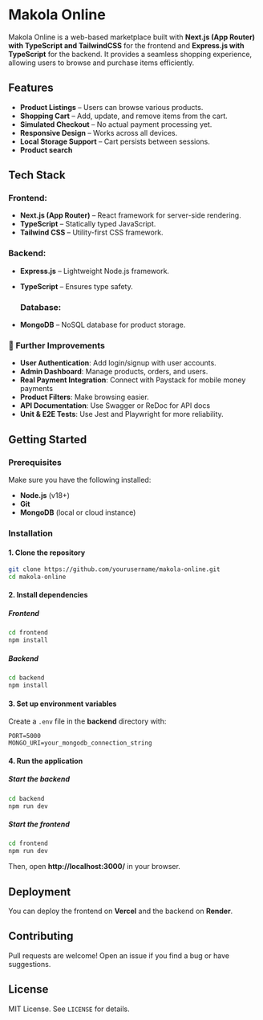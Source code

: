 # Makola Online

Makola Online is a web-based marketplace built with **Next.js (App Router) with TypeScript and TailwindCSS** for the frontend and **Express.js with TypeScript** for the backend. 
It provides a seamless shopping experience, allowing users to browse and purchase items efficiently.

## Features
- **Product Listings** – Users can browse various products.
- **Shopping Cart** – Add, update, and remove items from the cart.
- **Simulated Checkout** – No actual payment processing yet.
- **Responsive Design** – Works across all devices.
- **Local Storage Support** – Cart persists between sessions.
- **Product search**

## Tech Stack
### Frontend:
- **Next.js (App Router)** – React framework for server-side rendering.
- **TypeScript** – Statically typed JavaScript.
- **Tailwind CSS** – Utility-first CSS framework.

### Backend:
- **Express.js** – Lightweight Node.js framework.
- **TypeScript** – Ensures type safety.

  ### Database:
- **MongoDB** – NoSQL database for product storage.

 ### 🚀 Further Improvements
- **User Authentication**: Add login/signup with user accounts.
- **Admin Dashboard**: Manage products, orders, and users.
- **Real Payment Integration**: Connect with Paystack for mobile money payments
- **Product Filters**: Make browsing easier.
- **API Documentation**: Use Swagger or ReDoc for API docs
- **Unit & E2E Tests**: Use Jest and Playwright for more reliability.

## Getting Started
### Prerequisites
Make sure you have the following installed:
- **Node.js** (v18+)
- **Git**
- **MongoDB** (local or cloud instance)

### Installation
#### 1. Clone the repository
```bash
git clone https://github.com/yourusername/makola-online.git
cd makola-online
```
#### 2. Install dependencies
##### Frontend
```bash
cd frontend
npm install
```
##### Backend
```bash
cd backend
npm install
```
#### 3. Set up environment variables
Create a `.env` file in the **backend** directory with:
```
PORT=5000
MONGO_URI=your_mongodb_connection_string
```

#### 4. Run the application
##### Start the backend
```bash
cd backend
npm run dev
```
##### Start the frontend
```bash
cd frontend
npm run dev
```
Then, open **http://localhost:3000/** in your browser.

## Deployment
You can deploy the frontend on **Vercel** and the backend on **Render**.

## Contributing
Pull requests are welcome! Open an issue if you find a bug or have suggestions.

## License
MIT License. See `LICENSE` for details.

